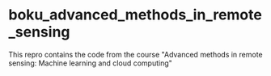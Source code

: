 # boku_advanced_methods_in_remote_sensing
This repro contains the code from the course "Advanced methods in remote sensing: Machine learning and cloud computing"
